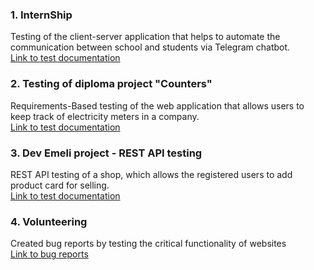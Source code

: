 <h3>1. InternShip</h3>
Testing of the client-server application that helps to automate the communication between school and students via Telegram chatbot.<br>
<a href="https://github.com/NikUrs/NikolayUrsalov/tree/main/INTERNSHIP%20-%20Prog%20Academy">Link to test documentation</a>

<h3>2. Testing of diploma project "Counters"</h3>
Requirements-Based testing of the web application that allows users to keep track of electricity meters in a company. <br>
<a href="https://bit.ly/45luAtv">Link to test documentation</a>

<h3>3. Dev Emeli project - REST API testing</h3>
REST API testing of a shop, which allows the registered users to add product card for selling.<br> <a href="https://github.com/NikUrs/Mykola_Ursalov/tree/8f97ca57f64b0a95df2696547c0f282f75367a95/Dev%20Emeli%20project%20-%20API%20testing">Link to test documentation</a>

<h3>4. Volunteering</h3>
Created bug reports by testing the critical functionality of websites <br> <a href="https://github.com/NikUrs/Mykola_Ursalov/tree/main/Volunteering">Link to bug reports</a>


